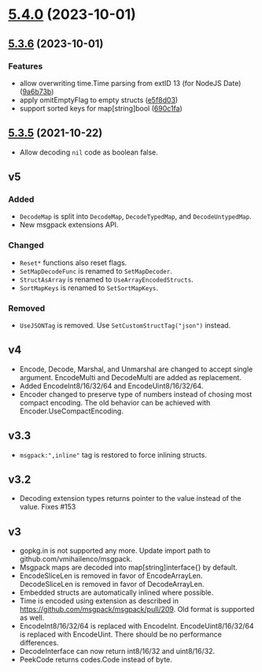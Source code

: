 # [5.4.0](https://github.com/vmihailenco/msgpack/compare/v5.3.6...v5.4.0) (2023-10-01)



## [5.3.6](https://github.com/vmihailenco/msgpack/compare/v5.3.5...v5.3.6) (2023-10-01)


### Features

* allow overwriting time.Time parsing from extID 13 (for NodeJS Date) ([9a6b73b](https://github.com/vmihailenco/msgpack/commit/9a6b73b3588fd962d568715f4375e24b089f7066))
* apply omitEmptyFlag to empty structs ([e5f8d03](https://github.com/vmihailenco/msgpack/commit/e5f8d03c0a1dd9cc571d648cd610305139078de5))
* support sorted keys for map[string]bool ([690c1fa](https://github.com/vmihailenco/msgpack/commit/690c1fab9814fab4842295ea986111f49850d9a4))



## [5.3.5](https://github.com/vmihailenco/msgpack/compare/v5.3.4...v5.3.5) (2021-10-22)

- Allow decoding `nil` code as boolean false.

## v5

### Added

- `DecodeMap` is split into `DecodeMap`, `DecodeTypedMap`, and `DecodeUntypedMap`.
- New msgpack extensions API.

### Changed

- `Reset*` functions also reset flags.
- `SetMapDecodeFunc` is renamed to `SetMapDecoder`.
- `StructAsArray` is renamed to `UseArrayEncodedStructs`.
- `SortMapKeys` is renamed to `SetSortMapKeys`.

### Removed

- `UseJSONTag` is removed. Use `SetCustomStructTag("json")` instead.

## v4

- Encode, Decode, Marshal, and Unmarshal are changed to accept single argument. EncodeMulti and
  DecodeMulti are added as replacement.
- Added EncodeInt8/16/32/64 and EncodeUint8/16/32/64.
- Encoder changed to preserve type of numbers instead of chosing most compact encoding. The old
  behavior can be achieved with Encoder.UseCompactEncoding.

## v3.3

- `msgpack:",inline"` tag is restored to force inlining structs.

## v3.2

- Decoding extension types returns pointer to the value instead of the value. Fixes #153

## v3

- gopkg.in is not supported any more. Update import path to github.com/vmihailenco/msgpack.
- Msgpack maps are decoded into map[string]interface{} by default.
- EncodeSliceLen is removed in favor of EncodeArrayLen. DecodeSliceLen is removed in favor of
  DecodeArrayLen.
- Embedded structs are automatically inlined where possible.
- Time is encoded using extension as described in https://github.com/msgpack/msgpack/pull/209. Old
  format is supported as well.
- EncodeInt8/16/32/64 is replaced with EncodeInt. EncodeUint8/16/32/64 is replaced with EncodeUint.
  There should be no performance differences.
- DecodeInterface can now return int8/16/32 and uint8/16/32.
- PeekCode returns codes.Code instead of byte.
